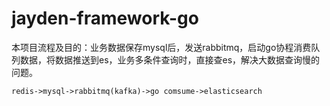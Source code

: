 # jayden-framework-go

本项目流程及目的：业务数据保存mysql后，发送rabbitmq，启动go协程消费队列数据，将数据推送到es，业务多条件查询时，直接查es，解决大数据查询慢的问题。
  
 ```shell script
redis->mysql->rabbitmq(kafka)->go comsume->elasticsearch
```